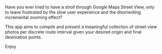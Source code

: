 Have you ever tried to have a stroll through Google Maps Street View, only to leave frustrated by the slow user experience and the disorienting incremental zooming effect?

This app aims to compile and present a meaningful collection of street view photos per discrete route interval given your desired origin and final destination points.

Enjoy

